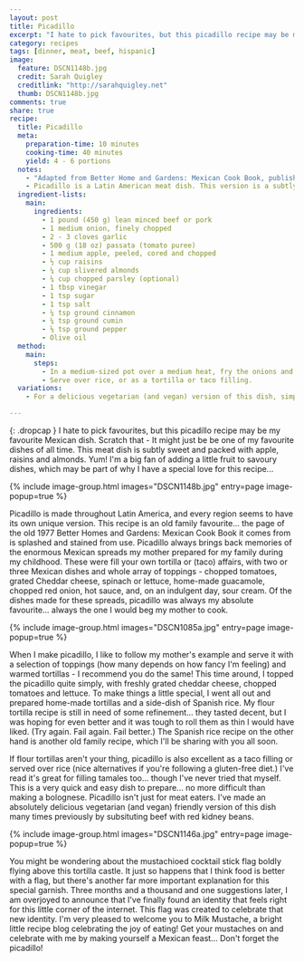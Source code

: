 ```yaml
---
layout: post
title: Picadillo
excerpt: "I hate to pick favourites, but this picadillo recipe may be my favourite Mexican dish. Scratch that - It might just be be one of my favourite dishes of all time. This meat dish is subtly sweet and packed with apple, raisins and almonds."
category: recipes
tags: [dinner, meat, beef, hispanic]
image:
  feature: DSCN1148b.jpg
  credit: Sarah Quigley
  creditlink: "http://sarahquigley.net"
  thumb: DSCN1148b.jpg
comments: true
share: true
recipe:
  title: Picadillo
  meta:
    preparation-time: 10 minutes
    cooking-time: 40 minutes
    yield: 4 - 6 portions
  notes:
    - "Adapted from Better Home and Gardens: Mexican Cook Book, published in 1977."
    - Picadillo is a Latin American meat dish. This version is a subtly sweet Mexican variation with nuts, apples and raisins. It makes an excellent tortilla or taco filling or can be served over rice. This particular picadillo recipe is something special... I've tried restaurant versions of picadillo and always been sorely disappointed!
  ingredient-lists:
    main:
      ingredients:
        - 1 pound (450 g) lean minced beef or pork
        - 1 medium onion, finely chopped
        - 2 - 3 cloves garlic
        - 500 g (18 oz) passata (tomato puree)
        - 1 medium apple, peeled, cored and chopped
        - ½ cup raisins
        - ¼ cup slivered almonds
        - ¼ cup chopped parsley (optional)
        - 1 tbsp vinegar
        - 1 tsp sugar
        - 1 tsp salt
        - ¼ tsp ground cinnamon
        - ¼ tsp ground cumin
        - ⅛ tsp ground pepper
        - Olive oil
  method:
    main:
      steps:
        - In a medium-sized pot over a medium heat, fry the onions and garlic in a little olive oil. When the onions begin to turn translucent, add the beef and cook until brown. At this stage, if necessary, pour away any excess fat. Stir in all the remaining ingredients. Cover the pot, and simmer for 30 minutes.
        - Serve over rice, or as a tortilla or taco filling.
  variations:
    - For a delicious vegetarian (and vegan) version of this dish, simply replace the meat with 1 pound of cooked red kidney beans (or another bean of your choice).

---
```


{: .dropcap }
I hate to pick favourites, but this picadillo recipe may be my favourite Mexican dish. Scratch that - It might just be be one of my favourite dishes of all time. This meat dish is subtly sweet and packed with apple, raisins and almonds. Yum! I'm a big fan of adding a little fruit to savoury dishes, which may be part of why I have a special love for this recipe...

{% include image-group.html images="DSCN1148b.jpg" entry=page image-popup=true %}

Picadillo is made throughout Latin America, and every region seems to have its own unique version. This recipe is an old family favourite... the page of the old 1977 Better Homes and Gardens: Mexican Cook Book it comes from is splashed and stained from use. Picadillo always brings back memories of the enormous Mexican spreads my mother prepared for my family during my childhood. These were fill your own tortilla or (taco) affairs, with two or three Mexican dishes and whole array of toppings - chopped tomatoes, grated Cheddar cheese, spinach or lettuce, home-made guacamole, chopped red onion, hot sauce, and, on an indulgent day, sour cream. Of the dishes made for these spreads, picadillo was always my absolute favourite... always the one I would beg my mother to cook.

{% include image-group.html images="DSCN1085a.jpg" entry=page image-popup=true %}

When I make picadillo, I like to follow my mother's example and serve it with a selection of toppings (how many depends on how fancy I'm feeling) and warmed tortillas - I recommend you do the same! This time around, I topped the picadillo quite simply, with freshly grated cheddar cheese, chopped tomatoes and lettuce. To make things a little special, I went all out and prepared home-made tortillas and a side-dish of Spanish rice. My flour tortilla recipe is still in need of some refinement... they tasted decent, but I was hoping for even better and it was tough to roll them as thin I would have liked. (Try again. Fail again. Fail better.) The Spanish rice recipe on the other hand is another old family recipe, which I'll be sharing with you all soon.

If flour tortillas aren't your thing, picadillo is also excellent as a taco filling or served over rice (nice alternatives if you're following a gluten-free diet.) I've read it's great for filling tamales too... though I've never tried that myself. This is a very quick and easy dish to prepare... no more difficult than making a bolognese. Picadillo isn't just for meat eaters. I've made an absolutely delicious vegetarian (and vegan) friendly version of this dish many times previously by subsituting beef with red kidney beans.

{% include image-group.html images="DSCN1146a.jpg" entry=page image-popup=true %}

You might be wondering about the mustachioed cocktail stick flag boldIy flying above this tortilla castle. It just so happens that I think food is better with a flag, but there's another far more important explanation for this special garnish. Three months and a thousand and one suggestions later, I am overjoyed to announce that I've finally found an identity that feels right for this little corner of the internet. This flag was created to celebrate that new identity. I'm very pleased to welcome you to Milk Mustache, a bright little recipe blog celebrating the joy of eating! Get your mustaches on and celebrate with me by making yourself a Mexican feast... Don't forget the picadillo!
